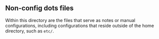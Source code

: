 ## Non-config dots files

Within this directory are the files that serve as notes or manual configurations, including configurations that reside outside of the home directory, such as `etc/`.
